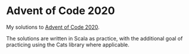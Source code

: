 # Advent of Code 2020

My solutions to [Advent of Code 2020](https://adventofcode.com/2020).

The solutions are written in Scala as practice, with the additional goal of practicing using the Cats library where applicable.
